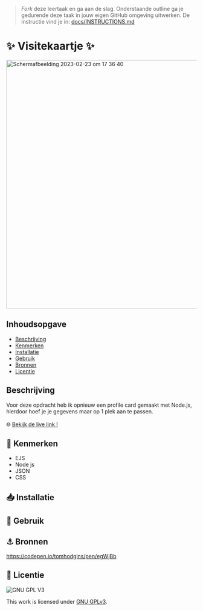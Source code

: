 > _Fork_ deze leertaak en ga aan de slag. Onderstaande outline ga je gedurende deze taak in jouw eigen GitHub omgeving uitwerken. De instructie vind je in: [docs/INSTRUCTIONS.md](docs/INSTRUCTIONS.md)

# ✨ Visitekaartje ✨
<img width="656" alt="Scherm­afbeelding 2023-02-23 om 17 36 40" src="https://user-images.githubusercontent.com/112861144/220971397-7c39d390-e881-4a2c-800b-c6c80421e52f.png">

## Inhoudsopgave

  * [Beschrijving](#beschrijving)
  * [Kenmerken](#kenmerken)
  * [Installatie](#installatie)
  * [Gebruik](#gebruik)
  * [Bronnen](#bronnen)
  * [Licentie](#licentie)

## Beschrijving
Voor deze opdracht heb ik opnieuw een profile card gemaakt met Node.js, hierdoor hoef je je gegevens maar op 1 plek aan te passen.
<br>
<br>🌐 [Bekijk de live link !](https://helpful-puce-shark.cyclic.app/)

## 🎨 Kenmerken
<!-- Bij Kenmerken staat welke technieken zijn gebruikt en hoe. Wat is de HTML structuur? Wat zijn de belangrijkste dingen in CSS? Wat is er met Javascript gedaan en hoe? Misschien heb je een framwork of library gebruikt? -->

* EJS
* Node js
* JSON
* CSS

## 📥 Installatie

## 👾 Gebruik

## ⚓ Bronnen
https://codepen.io/tomhodgins/pen/egWjBb

## 	💯 Licentie

![GNU GPL V3](https://www.gnu.org/graphics/gplv3-127x51.png)

This work is licensed under [GNU GPLv3](./LICENSE).

